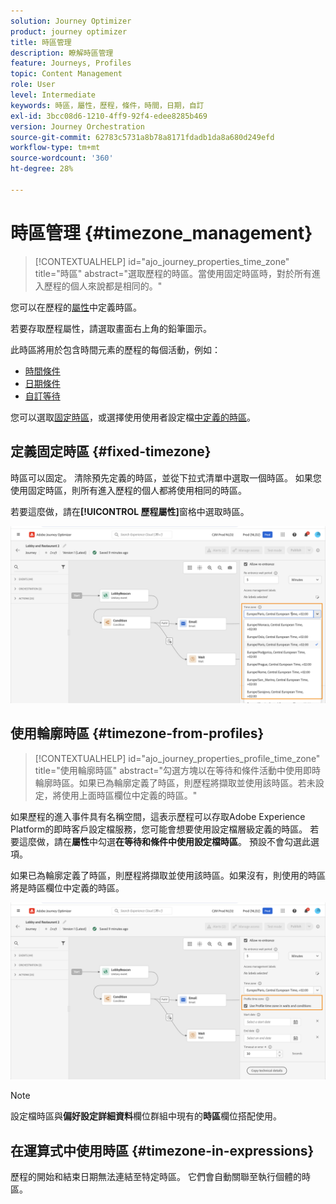 ```yaml
---
solution: Journey Optimizer
product: journey optimizer
title: 時區管理
description: 瞭解時區管理
feature: Journeys, Profiles
topic: Content Management
role: User
level: Intermediate
keywords: 時區，屬性，歷程，條件，時間，日期，自訂
exl-id: 3bcc08d6-1210-4ff9-92f4-edee8285b469
version: Journey Orchestration
source-git-commit: 62783c5731a8b78a8171fdadb1da8a680d249efd
workflow-type: tm+mt
source-wordcount: '360'
ht-degree: 28%

---
```


# 時區管理 {#timezone_management}

>[!CONTEXTUALHELP]
>id="ajo_journey_properties_time_zone"
>title="時區"
>abstract="選取歷程的時區。當使用固定時區時，對於所有進入歷程的個人來說都是相同的。"


您可以在歷程的[屬性](../building-journeys/journey-properties.md#timezone)中定義時區。

若要存取歷程屬性，請選取畫面右上角的鉛筆圖示。

此時區將用於包含時間元素的歷程的每個活動，例如：

* [時間條件](../building-journeys/condition-activity.md#time_condition)
* [日期條件](../building-journeys/condition-activity.md#date_condition)
* [自訂等待](../building-journeys/wait-activity.md#custom)

<!--
* [Fixed date wait](../building-journeys/wait-activity.md#fixed_date)
-->

您可以選取[固定時區](#fixed-timezone)，或選擇使用使用者設定檔[中定義的時區](#timezone-from-profiles)。

## 定義固定時區 {#fixed-timezone}

時區可以固定。 清除預先定義的時區，並從下拉式清單中選取一個時區。 如果您使用固定時區，則所有進入歷程的個人都將使用相同的時區。

若要這麼做，請在&#x200B;**[!UICONTROL 歷程屬性]**&#x200B;窗格中選取時區。

![](assets/journey72.png)

## 使用輪廓時區 {#timezone-from-profiles}

>[!CONTEXTUALHELP]
>id="ajo_journey_properties_profile_time_zone"
>title="使用輪廓時區"
>abstract="勾選方塊以在等待和條件活動中使用即時輪廓時區。如果已為輪廓定義了時區，則歷程將擷取並使用該時區。若未設定，將使用上面時區欄位中定義的時區。"

如果歷程的進入事件具有名稱空間，這表示歷程可以存取Adobe Experience Platform的即時客戶設定檔服務，您可能會想要使用設定檔層級定義的時區。 若要這麼做，請在&#x200B;**屬性**&#x200B;中勾選&#x200B;**在等待和條件中使用設定檔時區**。 預設不會勾選此選項。

如果已為輪廓定義了時區，則歷程將擷取並使用該時區。如果沒有，則使用的時區將是時區欄位中定義的時區。

![](assets/journey73.png)

>[!NOTE]
>
>設定檔時區與&#x200B;**偏好設定詳細資料**&#x200B;欄位群組中現有的&#x200B;**時區**&#x200B;欄位搭配使用。

## 在運算式中使用時區 {#timezone-in-expressions}

歷程的開始和結束日期無法連結至特定時區。 它們會自動關聯至執行個體的時區。
